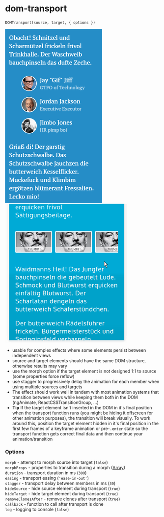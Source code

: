 # dom-transport

`DOMTransport(source, target, { options })`

![dom-transport example!](https://github.com/mystrdat/dom-transport/raw/master/examples/example.gif)![dom-transport example2!](https://github.com/mystrdat/dom-transport/raw/master/examples/example2.gif)

- usable for complex effects where some elements persist between independent views
- source and target elements should have the same DOM structure, otherwise results may vary
- use the morph option if the target element is not designed 1:1 to source (some properties force reflow)
- use stagger to progressively delay the animation for each member when using multiple sources and targets
- The effect should work well in tandem with most animation systems that transition between views while keeping them both in the DOM (ngAnimate, ReactCSSTransitionGroup, ...)
- **Tip** If the target element isn't inserted in the DOM in it's final position when the transport function runs (you might be hiding it offscreen for other animation purposes), the transition will break visually. To work around this, position the target element hidden in it's final position in the first few frames of a keyframe animation or pre-`.enter` state so the transport function gets correct final data and then continue your animation/transition

### Options
  
`morph` -  attempt to morph source into target (`false`)  
`morphProps` - properties to transition during a morph ([Array](https://github.com/mystrdat/dom-transport/blob/master/index.js#L6))  
`duration` - transport duration in ms (`300`)  
`easing` - transport easing (`'ease-in-out'`)  
`stagger` - transport delay between members in ms (`30`)  
`hideSource` - hide source element during transport (`true`)  
`hideTarget` - hide target element during transport (`true`)  
`removeClonesAfter` - remove clones after transport (`true`)  
`callback` - function to call after transport is done  
`log` - logging to console (`false`)
